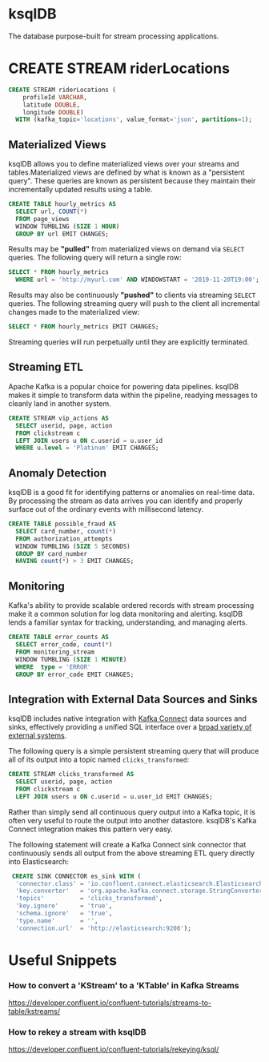 <!-- ***

<br /> -->

# ksqlDB

The database purpose-built for stream processing applications.

# CREATE STREAM riderLocations

```sql
CREATE STREAM riderLocations (
    profileId VARCHAR,
    latitude DOUBLE,
    longitude DOUBLE)
  WITH (kafka_topic='locations', value_format='json', partitions=1);
```


## Materialized Views
ksqlDB allows you to define materialized views over your streams and tables.Materialized views are defined by what is known as a "persistent query". These queries are known as persistent because they maintain their incrementally updated results using a table.

```sql
CREATE TABLE hourly_metrics AS
  SELECT url, COUNT(*)
  FROM page_views
  WINDOW TUMBLING (SIZE 1 HOUR)
  GROUP BY url EMIT CHANGES;
```

Results may be **"pulled"** from materialized views on demand via `SELECT` queries. The following query will return a single row:

```sql
SELECT * FROM hourly_metrics
  WHERE url = 'http://myurl.com' AND WINDOWSTART = '2019-11-20T19:00';
```

Results may also be continuously **"pushed"** to clients via streaming `SELECT` queries. The following streaming query will push to the client all incremental changes made to the materialized view:

```sql
SELECT * FROM hourly_metrics EMIT CHANGES;
```

Streaming queries will run perpetually until they are explicitly terminated.

## Streaming ETL

Apache Kafka is a popular choice for powering data pipelines. ksqlDB makes it simple to transform data within the pipeline, readying messages to cleanly land in another system.

```sql
CREATE STREAM vip_actions AS
  SELECT userid, page, action
  FROM clickstream c
  LEFT JOIN users u ON c.userid = u.user_id
  WHERE u.level = 'Platinum' EMIT CHANGES;
```

## Anomaly Detection

ksqlDB is a good fit for identifying patterns or anomalies on real-time data. By processing the stream as data arrives you can identify and properly surface out of the ordinary events with millisecond latency.

```sql
CREATE TABLE possible_fraud AS
  SELECT card_number, count(*)
  FROM authorization_attempts
  WINDOW TUMBLING (SIZE 5 SECONDS)
  GROUP BY card_number
  HAVING count(*) > 3 EMIT CHANGES;
```

## Monitoring

Kafka's ability to provide scalable ordered records with stream processing make it a common solution for log data monitoring and alerting. ksqlDB lends a familiar syntax for tracking, understanding, and managing alerts.

```sql
CREATE TABLE error_counts AS
  SELECT error_code, count(*)
  FROM monitoring_stream
  WINDOW TUMBLING (SIZE 1 MINUTE)
  WHERE  type = 'ERROR'
  GROUP BY error_code EMIT CHANGES;
```

## Integration with External Data Sources and Sinks

ksqlDB includes native integration with [Kafka Connect](https://docs.ksqldb.io/en/latest/concepts/connectors) data sources and sinks, effectively providing a unified SQL interface over a [broad variety of external systems](https://www.confluent.io/hub).

The following query is a simple persistent streaming query that will produce all of its output into a topic named `clicks_transformed`:

```sql
CREATE STREAM clicks_transformed AS
  SELECT userid, page, action
  FROM clickstream c
  LEFT JOIN users u ON c.userid = u.user_id EMIT CHANGES;
```

Rather than simply send all continuous query output into a Kafka topic, it is often very useful to route the output into another datastore. ksqlDB's Kafka Connect integration makes this pattern very easy.

The following statement will create a Kafka Connect sink connector that continuously sends all output from the above streaming ETL query directly into Elasticsearch:

```sql
 CREATE SINK CONNECTOR es_sink WITH (
  'connector.class' = 'io.confluent.connect.elasticsearch.ElasticsearchSinkConnector',
  'key.converter'   = 'org.apache.kafka.connect.storage.StringConverter',
  'topics'          = 'clicks_transformed',
  'key.ignore'      = 'true',
  'schema.ignore'   = 'true',
  'type.name'       = '',
  'connection.url'  = 'http://elasticsearch:9200');
```

# Useful Snippets

### How to convert a 'KStream' to a 'KTable' in Kafka Streams
https://developer.confluent.io/confluent-tutorials/streams-to-table/kstreams/

### How to rekey a stream with ksqlDB
https://developer.confluent.io/confluent-tutorials/rekeying/ksql/
